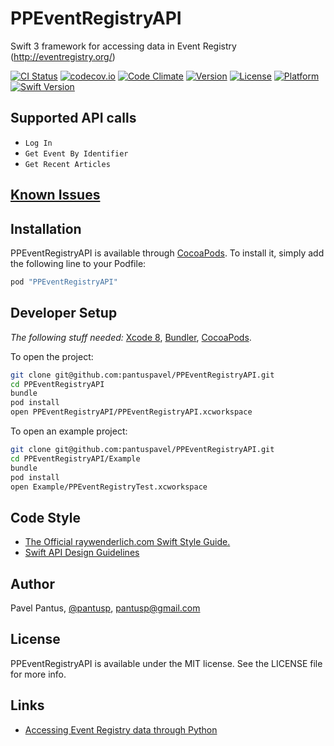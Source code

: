 # PPEventRegistryAPI
Swift 3 framework for accessing data in Event Registry (http://eventregistry.org/)

[![CI Status](http://img.shields.io/travis/pantuspavel/PPEventRegistryAPI.svg?style=flat)](https://travis-ci.org/pantuspavel/PPEventRegistryAPI)
[![codecov.io](https://codecov.io/gh/pantuspavel/PPEventRegistryAPI/branch/master/graphs/badge.svg)](https://codecov.io/gh/pantuspavel/PPEventRegistryAPI/branch/master)
[![Code Climate](https://codeclimate.com/github/pantuspavel/PPEventRegistryAPI/badges/gpa.svg)](https://codeclimate.com/github/pantuspavel/PPEventRegistryAPI)
[![Version](https://img.shields.io/cocoapods/v/PPEventRegistryAPI.svg?style=flat)](http://cocoapods.org/pods/PPEventRegistryAPI)
[![License](https://img.shields.io/cocoapods/l/PPEventRegistryAPI.svg?style=flat)](http://cocoapods.org/pods/PPEventRegistryAPI)
[![Platform](https://img.shields.io/cocoapods/p/PPEventRegistryAPI.svg?style=flat)](http://cocoapods.org/pods/PPEventRegistryAPI)
[![Swift Version](https://img.shields.io/badge/Swift-3.0-F16D39.svg?style=flat)](https://developer.apple.com/swift)

## Supported API calls

- `Log In`
- `Get Event By Identifier`
- `Get Recent Articles`

## [Known Issues](https://github.com/pantuspavel/PPEventRegistryAPI/issues)

## Installation

PPEventRegistryAPI is available through [CocoaPods](http://cocoapods.org). To install
it, simply add the following line to your Podfile:

```ruby
pod "PPEventRegistryAPI"
```

## Developer Setup

*The following stuff needed:* [Xcode 8](https://developer.apple.com/download/), [Bundler](http://bundler.io/), [CocoaPods](http://cocoapods.org/).

To open the project:
```bash
git clone git@github.com:pantuspavel/PPEventRegistryAPI.git
cd PPEventRegistryAPI
bundle
pod install
open PPEventRegistryAPI/PPEventRegistryAPI.xcworkspace
```

To open an example project:
```bash
git clone git@github.com:pantuspavel/PPEventRegistryAPI.git
cd PPEventRegistryAPI/Example
bundle
pod install
open Example/PPEventRegistryTest.xcworkspace
```

## Code Style

- [The Official raywenderlich.com Swift Style Guide.](https://github.com/raywenderlich/swift-style-guide#the-official-raywenderlichcom-swift-style-guide)
- [Swift API Design Guidelines](https://swift.org/documentation/api-design-guidelines/)

## Author

Pavel Pantus, [@pantusp](https://twitter.com/pantusp), pantusp@gmail.com

## License

PPEventRegistryAPI is available under the MIT license. See the LICENSE file for more info.

## Links
- [Accessing Event Registry data through Python](https://github.com/gregorleban/EventRegistry)

